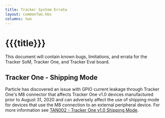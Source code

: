 ```yaml
---
title: Tracker System Errata
layout: commonTwo.hbs
columns: two
---
```


# {{{title}}}
This document will contain known bugs, limitations, and errata for the Tracker SoM, Tracker One, and Tracker Eval board.

## Tracker One - Shipping Mode

Particle has discovered an issue with GPIO current leakage through Tracker One's M8 connector that affects Tracker One v1.0 devices manufactured prior to August 31, 2020 and can adversely affect the use of shipping mode for devices that use the M8 connection to an external peripheral device. For more information see [TAN002 - Tracker One v1.0 Shipping Mode](https://support.particle.io/hc/en-us/articles/360052713714).
